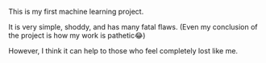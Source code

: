 This is my first machine learning project.

It is very simple, shoddy, and has many fatal flaws.
(Even my conclusion of the project is how my work is pathetic😂)

However, I think it can help to those who feel completely lost like me.
